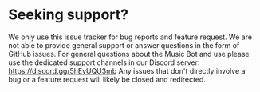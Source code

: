 # Seeking support?
 We only use this issue tracker for bug reports and feature request. We are not able to provide general support or answer questions in the form of GitHub issues. For general questions about the Music Bot and use please use the dedicated support channels in our Discord server: https://discord.gg/5hEvUQU3mb Any issues that don't directly involve a bug or a feature request will likely be closed and redirected. 
